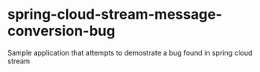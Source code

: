 # spring-cloud-stream-message-conversion-bug
Sample application that attempts to demostrate a bug found in spring cloud stream
